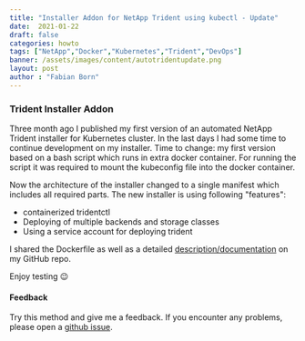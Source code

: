 ```yaml
---
title: "Installer Addon for NetApp Trident using kubectl - Update"
date:  2021-01-22
draft: false
categories: howto
tags: ["NetApp","Docker","Kubernetes","Trident","DevOps"]
banner: /assets/images/content/autotridentupdate.png
layout: post
author : "Fabian Born"
---
```

### Trident Installer Addon
Three month ago I published my first version of an automated NetApp Trident installer for Kubernetes cluster. 
In the last days I had some time to continue development on my installer. Time to change:  my first version based on a bash script which runs in extra docker container. For running the script it was required to mount the kubeconfig file into the docker container.

Now the architecture of the installer changed to a single manifest which includes all required parts. The new installer is using following "features": 

  - containerized tridentctl
  - Deploying of multiple backends and storage classes
  - Using a service account for deploying trident

I shared the Dockerfile as well as a detailed [description/documentation]( https://github.com/fabian-born/trident-installer-addon "Trident Installer Addon") on my GitHub repo. 

Enjoy testing 😉


#### Feedback
Try this method and give me a feedback. If you encounter any problems, please open a [github issue]( https://github.com/fabian-born/trident-installer-addon/issues  "open a issue").
 

